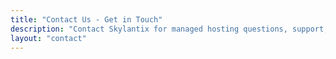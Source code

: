 ```yaml
---
title: "Contact Us - Get in Touch"
description: "Contact Skylantix for managed hosting questions, support, or to get started. Email us at hello@skylantix.com or schedule a call."
layout: "contact"
---
```

